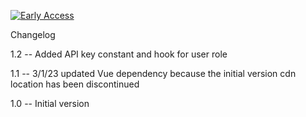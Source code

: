 
[![Early Access](https://img.shields.io/badge/Pantheon-Early_Access-yellow?logo=pantheon&color=FFDC28)](https://pantheon.io/docs/oss-support-levels#early-access)



Changelog

1.2 -- Added API key constant and hook for user role

1.1 -- 3/1/23 updated Vue dependency because the initial version cdn location has been discontinued

1.0 -- Initial version
